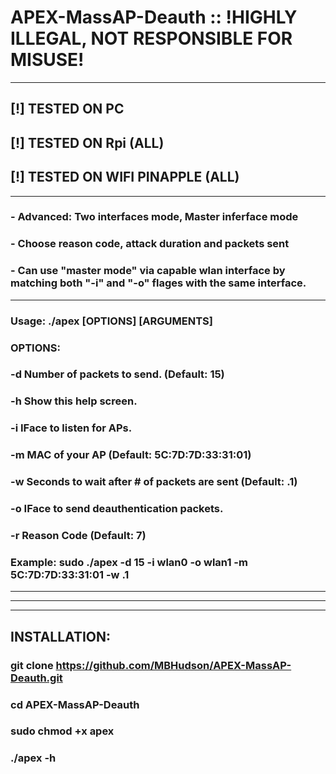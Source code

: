 # APEX-MassAP-Deauth :: !HIGHLY ILLEGAL, NOT RESPONSIBLE FOR MISUSE!
---
## [!] TESTED ON PC 
## [!] TESTED ON Rpi (ALL) 
## [!] TESTED ON WIFI PINAPPLE (ALL)
---
### - Advanced: Two interfaces mode, Master inferface mode
### - Choose reason code, attack duration and packets sent
### - Can use "master mode" via capable wlan interface by matching both "-i" and "-o" flages with the same interface.
---    
### Usage: ./apex [OPTIONS] [ARGUMENTS]

### OPTIONS:
### -d	Number of packets to send. (Default: 15)
### -h	Show this help screen.
### -i	IFace to listen for APs.
### -m	MAC of your AP (Default: 5C:7D:7D:33:31:01)
### -w	Seconds to wait after # of packets are sent (Default: .1)
### -o	IFace to send deauthentication packets.
### -r	Reason Code (Default: 7)
### Example: sudo ./apex -d 15 -i wlan0 -o wlan1 -m 5C:7D:7D:33:31:01 -w .1
---
---
---
## INSTALLATION:
### git clone https://github.com/MBHudson/APEX-MassAP-Deauth.git
### cd APEX-MassAP-Deauth
### sudo chmod +x apex
### ./apex -h
